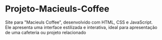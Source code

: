 # Projeto-Macieuls-Coffee
Site para "Macieuls Coffee", desenvolvido com HTML, CSS e JavaScript. Ele apresenta uma interface estilizada e interativa, ideal para apresentação de uma cafeteria ou projeto relacionado
